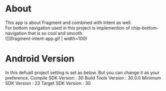 # About
This app is about Fragment and combined with Intent as well. <br />
For bottom navigation used in this project is implemention of chip-bottom-navigation that is so cool and smooth. <br />
![](fragment-intent-app.gif | width=100)

# Android Version
In this defualt project setting is set as below. But you can change it as your preference.
Compile SDK Version : 30
Build Tools Version : 30.0.0
Minimum SDK Version : 23
Target SDK Version : 30
